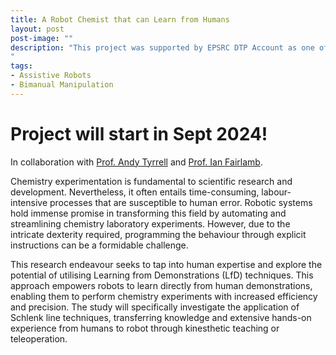 ```yaml
---
title: A Robot Chemist that can Learn from Humans
layout: post
post-image: ""
description: "This project was supported by EPSRC DTP Account as one of the ALBERT CDT funded projects. In collaboration with Prof. Andy Tyrrell and Prof. Ian Fairlamb (Chemistry).
"
tags:
- Assistive Robots
- Bimanual Manipulation
---
```

# Project will start in Sept 2024!

In collaboration with [Prof. Andy Tyrrell](https://www.york.ac.uk/physics-engineering-technology/people/andy_tyrrell/) and [Prof. Ian Fairlamb](https://www.york.ac.uk/chemistry/people/ifairlamb/).

Chemistry experimentation is fundamental to scientific research and development. Nevertheless, it often entails time-consuming, labour-intensive processes that are susceptible to human error. Robotic systems hold immense promise in transforming this field by automating and streamlining chemistry laboratory experiments. However, due to the intricate dexterity required, programming the behaviour through explicit instructions can be a formidable challenge. 

This research endeavour seeks to tap into human expertise and explore the potential of utilising Learning from Demonstrations (LfD) techniques. This approach empowers robots to learn directly from human demonstrations, enabling them to perform chemistry experiments with increased efficiency and precision. The study will specifically investigate the application of Schlenk line techniques, transferring knowledge and extensive hands-on experience from humans to robot through kinesthetic teaching or teleoperation.
